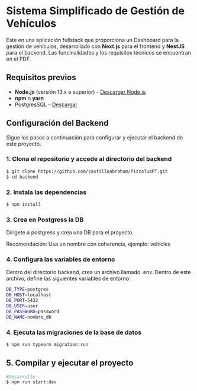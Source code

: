# Sistema Simplificado de Gestión de Vehículos
Este en una aplicación fullstack que proporciona un Dashboard para la gestión de vehículos, desarrollado con **Next.js** para el frontend y **NestJS** para el backend. Las funcinalidades y los requisitos técnicos se encuentran en el PDF. 

## Requisitos previos

- **Node.js** (versión 13.x o superior) - [Descargar Node.js](https://nodejs.org/)
- **npm** o **yarn**    
- PostgresSQL - [Descargar](https://www.postgresql.org/)


## Configuración del Backend

Sigue los pasos a continuación para configurar y ejecutar el backend de este proyecto.

### 1. Clona el repositorio y accede al directorio del backend

```bash
$ git clone https://github.com/castilloabraham/PizzaTuaPT.git
$ cd backend
```

### 2. Instala las dependencias
```bash
$ npm install
```

### 3. Crea en Postgress la DB
Dirigete a postgress y crea una DB para el proyecto.

Recomendación: Usa un nombre con coherencia, ejemplo: vehicles

### 4. Configura las variables de entorno

Dentro del directorio backend, crea un archivo llamado .env. Dentro de este archivo, define las siguientes variables de entorno:
```bash
DB_TYPE=postgres
DB_HOST=localhost
DB_PORT=5432
DB_USER=user
DB_PASSWORD=password
DB_NAME=nombre_db

```

### 4. Ejecuta las migraciones de la base de datos
```bash
$ npm run typeorm migration:run
```

## 5. Compilar y ejecutar el proyecto
```bash
#Desarrollo
$ npm run start:dev
```